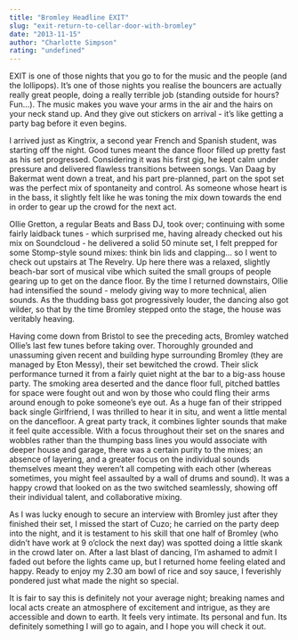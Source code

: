 ```yaml
---
title: "Bromley Headline EXIT"
slug: "exit-return-to-cellar-door-with-bromley"
date: "2013-11-15"
author: "Charlotte Simpson"
rating: "undefined"
---
```


EXIT is one of those nights that you go to for the music and the people (and the lollipops). It’s one of those nights you realise the bouncers are actually really great people, doing a really terrible job (standing outside for hours? Fun…). The music makes you wave your arms in the air and the hairs on your neck stand up. And they give out stickers on arrival - it’s like getting a party bag before it even begins.

I arrived just as Kingtrix, a second year French and Spanish student, was starting off the night. Good tunes meant the dance floor filled up pretty fast as his set progressed. Considering it was his first gig, he kept calm under pressure and delivered flawless transitions between songs. Van Daag by Bakermat went down a treat, and his part pre-planned, part on the spot set was the perfect mix of spontaneity and control. As someone whose heart is in the bass, it slightly felt like he was toning the mix down towards the end in order to gear up the crowd for the next act.

Ollie Gretton, a regular Beats and Bass DJ, took over; continuing with some fairly laidback tunes - which surprised me, having already checked out his mix on Soundcloud - he delivered a solid 50 minute set, I felt prepped for some Stomp-style sound mixes: think bin lids and clapping… so I went to check out upstairs at The Revelry. Up here there was a relaxed, slightly beach-bar sort of musical vibe which suited the small groups of people gearing up to get on the dance floor. By the time I returned downstairs, Ollie had intensified the sound - melody giving way to more technical, alien sounds. As the thudding bass got progressively louder, the dancing also got wilder, so that by the time Bromley stepped onto the stage, the house was veritably heaving.

Having come down from Bristol to see the preceding acts, Bromley watched Ollie’s last few tunes before taking over. Thoroughly grounded and unassuming given recent and building hype surrounding Bromley (they are managed by Eton Messy), their set bewitched the crowd. Their slick performance turned it from a fairly quiet night at the bar to a big-ass house party. The smoking area deserted and the dance floor full, pitched battles for space were fought out and won by those who could fling their arms around enough to poke someone’s eye out. As a huge fan of their stripped back single Girlfriend, I was thrilled to hear it in situ, and went a little mental on the dancefloor. A great party track, it combines lighter sounds that make it feel quite accessible. With a focus throughout their set on the snares and wobbles rather than the thumping bass lines you would associate with deeper house and garage, there was a certain purity to the mixes; an absence of layering, and a greater focus on the individual sounds themselves meant they weren’t all competing with each other (whereas sometimes, you might feel assaulted by a wall of drums and sound). It was a happy crowd that looked on as the two switched seamlessly, showing off their individual talent, and collaborative mixing.

As I was lucky enough to secure an interview with Bromley just after they finished their set, I missed the start of Cuzo; he carried on the party deep into the night, and it is testament to his skill that one half of Bromley (who didn’t have work at 9 o’clock the next day) was spotted doing a little skank in the crowd later on. After a last blast of dancing, I’m ashamed to admit I faded out before the lights came up, but I returned home feeling elated and happy. Ready to enjoy my 2.30 am bowl of rice and soy sauce, I feverishly pondered just what made the night so special.

It is fair to say this is definitely not your average night; breaking names and local acts create an atmosphere of excitement and intrigue, as they are accessible and down to earth. It feels very intimate. Its personal and fun. Its definitely something I will go to again, and I hope you will check it out.
